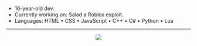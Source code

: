 - 16-year-old dev.
- Currently working on: Salad a Roblox exploit.
- Languages: HTML • CSS • JavaScript • C++ • C# • Python • Lua

---

<p align="center">
  <img src="https://github-readme-stats.vercel.app/api/top-langs/?username=Insalad&layout=compact&theme=tokyonight&hide_border=true" />
</p>
